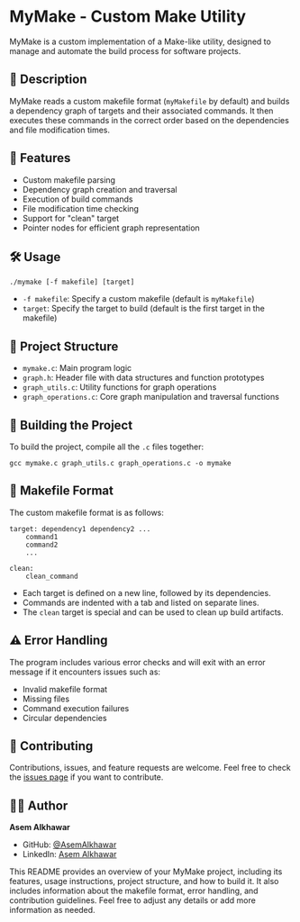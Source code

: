 
# MyMake - Custom Make Utility

MyMake is a custom implementation of a Make-like utility, designed to manage and automate the build process for software projects.

## 📝 Description

MyMake reads a custom makefile format (`myMakefile` by default) and builds a dependency graph of targets and their associated commands. It then executes these commands in the correct order based on the dependencies and file modification times.

## 🚀 Features

- Custom makefile parsing
- Dependency graph creation and traversal
- Execution of build commands
- File modification time checking
- Support for "clean" target
- Pointer nodes for efficient graph representation

## 🛠️ Usage

```
./mymake [-f makefile] [target]
```

- `-f makefile`: Specify a custom makefile (default is `myMakefile`)
- `target`: Specify the target to build (default is the first target in the makefile)

## 📁 Project Structure

- `mymake.c`: Main program logic
- `graph.h`: Header file with data structures and function prototypes
- `graph_utils.c`: Utility functions for graph operations
- `graph_operations.c`: Core graph manipulation and traversal functions

## 🔧 Building the Project

To build the project, compile all the `.c` files together:

```
gcc mymake.c graph_utils.c graph_operations.c -o mymake
```

## 📄 Makefile Format

The custom makefile format is as follows:

```
target: dependency1 dependency2 ...
    command1
    command2
    ...

clean:
    clean_command
```

- Each target is defined on a new line, followed by its dependencies.
- Commands are indented with a tab and listed on separate lines.
- The `clean` target is special and can be used to clean up build artifacts.

## ⚠️ Error Handling

The program includes various error checks and will exit with an error message if it encounters issues such as:

- Invalid makefile format
- Missing files
- Command execution failures
- Circular dependencies

## 🤝 Contributing

Contributions, issues, and feature requests are welcome. Feel free to check the [issues page](https://github.com/yourusername/mymake/issues) if you want to contribute.

## 👨‍💻 Author
**Asem Alkhawar**
- GitHub: [@AsemAlkhawar](https://github.com/AsemAlkhawar)
- LinkedIn: [Asem Alkhawar](https://www.linkedin.com/in/asem7)


This README provides an overview of your MyMake project, including its features, usage instructions, project structure, and how to build it. It also includes information about the makefile format, error handling, and contribution guidelines. Feel free to adjust any details or add more information as needed.
